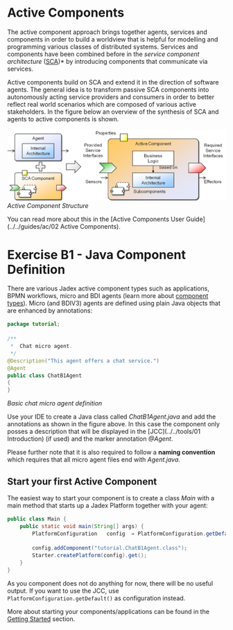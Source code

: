 # Active Components

The active component approach brings together agents, services and components in order to build a worldview that is helpful for modelling and programming various classes of distributed systems. 
Services and components have been combined before in the *service component architecture* ([SCA](http://www.osoa.org/display/Main/Service+Component+Architecture+Home))* by introducing components that communicate via services.
 
Active components build on SCA and extend it in the direction of software agents. The general idea is to transform passive SCA components into autonomously acting service providers and consumers in order to better reflect real world scenarios which are composed of various active stakeholders.
 In the figure below an overview of the synthesis of SCA and agents to active components is shown.

![03 Active Components@ac.png](ac.png)  
*Active Component Structure*

You can read more about this in the [Active Components User Guide](../../guides/ac/02 Active Components).

# Exercise B1 - Java Component Definition
There are various Jadex active component types such as applications, BPMN workflows, micro and BDI agents (learn more about [component types](../../component-types/component-types/)).
Micro (and BDIV3) agents are defined using plain Java objects that are enhanced by annotations:

```java
package tutorial;

/**
 *  Chat micro agent. 
 */
@Description("This agent offers a chat service.")
@Agent
public class ChatB1Agent
{
}
```

*Basic chat micro agent definition*

Use your IDE to create a Java class called *ChatB1Agent.java* and add the annotations as shown in the figure above. 
In this case the component only posses a description that will be displayed in the [JCC](../../tools/01 Introduction) (if used) and the marker annotation *@Agent*. 

Please further note that it is also required to follow a **naming convention** which requires that all micro agent files end with *Agent.java*. 

## Start your first Active Component

The easiest way to start your component is to create a class *Main* with a main method that starts up a Jadex Platform together with your agent:
```java
public class Main {
    public static void main(String[] args) {
        PlatformConfiguration   config  = PlatformConfiguration.getDefaultNoGui();
        
        config.addComponent("tutorial.ChatB1Agent.class");
        Starter.createPlatform(config).get();
    }
}
```

As you component does not do anything for now, there will be no useful output.
If you want to use the JCC, use ```PlatformConfiguration.getDefault()``` as configuration instead.

More about starting your components/applications can be found in the [Getting Started](../../getting-started/getting-started/#starting-your-applications) section.
